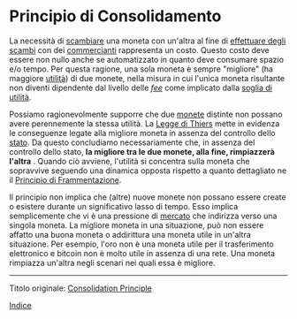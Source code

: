 # Principio di Consolidamento



La necessità di [scambiare](ch101-glossary.md#scambio-di-unità) una moneta con un'altra al fine di [effettuare degli scambi](ch101-glossary.md#scambio) con dei [commercianti](ch101-glossary.md#commerciante) rappresenta un costo. Questo costo deve essere non nullo anche se automatizzato in quanto deve consumare spazio e/o tempo. Per questa ragione, una sola moneta è sempre "migliore" (ha maggiore [utilità](ch101-glossary.md#utilità)) di due monete, nella misura in cui l'unica moneta risultante non diventi dipendente dal livello delle [_fee_](ch101-glossary.md#commissione-di-transazione-fee) come implicato dalla [soglia di utilità](ch031-utility-threshold-property.md).

Possiamo ragionevolmente supporre che due [monete](ch005-money-taxonomy.md) distinte non possano avere perennemente la stessa utilità. La [Legge di Thiers](https://en.wikipedia.org/wiki/Gresham%27s_law#Reverse_of_Gresham.27s_Law_.28Thiers.27_Law.29) mette in evidenza le conseguenze legate alla migliore moneta in assenza del controllo dello [stato](ch101-glossary.md#stato). Da questo concludiamo necessariamente che, in assenza del controllo dello stato, **la migliore tra le due monete, alla fine, rimpiazzerà l'altra** . Quando ciò avviene, l'utilità si concentra sulla moneta che sopravvive seguendo una dinamica opposta rispetto a quanto dettagliato ne il [Principio di Frammentazione](ch021-fragmentation-principle.md).

Il principio non implica che (altre) nuove monete non possano essere create o esistere durante un significativo lasso di tempo.  Esso implica semplicemente che vi è una pressione di [mercato](ch101-glossary.md#mercato) che indirizza verso una singola moneta. La migliore moneta in una situazione, può non essere affatto una buona moneta o addirittura una moneta utile in un'altra situazione. Per esempio, l'oro non è una moneta utile per il trasferimento elettronico e bitcoin non è molto utile in assenza di una rete. Una moneta rimpiazza un'altra negli scenari nei quali essa è migliore.

---

Titolo originale: [Consolidation Principle](https://github.com/libbitcoin/libbitcoin-system/wiki/Consolidation-Principle)

[Indice](/README.md)

